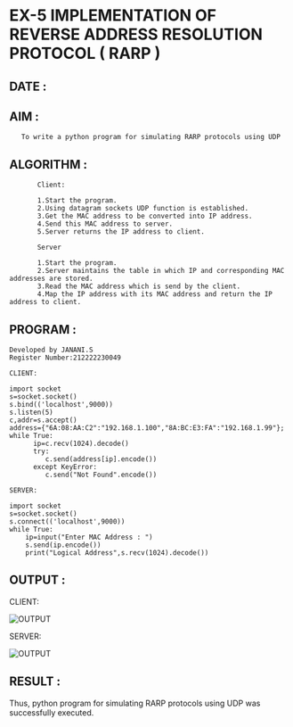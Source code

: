 # EX-5 IMPLEMENTATION OF REVERSE ADDRESS RESOLUTION PROTOCOL ( RARP )
## DATE :

## AIM :
       To write a python program for simulating RARP protocols using UDP

## ALGORITHM :
           Client:
           
           1.Start the program.
           2.Using datagram sockets UDP function is established.
           3.Get the MAC address to be converted into IP address.
           4.Send this MAC address to server.
           5.Server returns the IP address to client.
           
           Server
           
           1.Start the program.
           2.Server maintains the table in which IP and corresponding MAC addresses are stored.
           3.Read the MAC address which is send by the client.
           4.Map the IP address with its MAC address and return the IP address to client.

## PROGRAM :
```
Developed by JANANI.S
Register Number:212222230049

CLIENT:

import socket
s=socket.socket()
s.bind(('localhost',9000))
s.listen(5)
c,addr=s.accept()
address={"6A:08:AA:C2":"192.168.1.100","8A:BC:E3:FA":"192.168.1.99"};
while True:
      ip=c.recv(1024).decode()
      try:
         c.send(address[ip].encode())
      except KeyError:
         c.send("Not Found".encode())
         
SERVER:

import socket
s=socket.socket()
s.connect(('localhost',9000))
while True:
    ip=input("Enter MAC Address : ")
    s.send(ip.encode())
    print("Logical Address",s.recv(1024).decode())
````
## OUTPUT :

CLIENT:

 ![OUTPUT](3bclient.png)

SERVER:

![OUTPUT](3bserver.png)

## RESULT :
Thus, python program for simulating RARP protocols using UDP was successfully executed.
